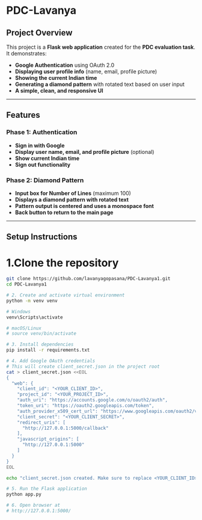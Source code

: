 # PDC-Lavanya

## Project Overview

This project is a **Flask web application** created for the **PDC evaluation task**. It demonstrates:

- **Google Authentication** using OAuth 2.0  
- **Displaying user profile info** (name, email, profile picture)  
- **Showing the current Indian time**  
- **Generating a diamond pattern** with rotated text based on user input  
- **A simple, clean, and responsive UI**

---

## Features

### Phase 1: Authentication

- **Sign in with Google**  
- **Display user name, email, and profile picture** (optional)  
- **Show current Indian time**  
- **Sign out functionality**

### Phase 2: Diamond Pattern

- **Input box for Number of Lines** (maximum 100)  
- **Displays a diamond pattern with rotated text**  
- **Pattern output is centered and uses a monospace font**  
- **Back button to return to the main page**

---

## Setup Instructions

# 1.Clone the repository

```bash
git clone https://github.com/lavanyagopasana/PDC-Lavanya1.git
cd PDC-Lavanya1

# 2. Create and activate virtual environment
python -m venv venv

# Windows
venv\Scripts\activate

# macOS/Linux
# source venv/bin/activate

# 3. Install dependencies
pip install -r requirements.txt

# 4. Add Google OAuth credentials
# This will create client_secret.json in the project root
cat > client_secret.json <<EOL
{
  "web": {
    "client_id": "<YOUR_CLIENT_ID>",
    "project_id": "<YOUR_PROJECT_ID>",
    "auth_uri": "https://accounts.google.com/o/oauth2/auth",
    "token_uri": "https://oauth2.googleapis.com/token",
    "auth_provider_x509_cert_url": "https://www.googleapis.com/oauth2/v1/certs",
    "client_secret": "<YOUR_CLIENT_SECRET>",
    "redirect_uris": [
      "http://127.0.0.1:5000/callback"
    ],
    "javascript_origins": [
      "http://127.0.0.1:5000"
    ]
  }
}
EOL

echo "client_secret.json created. Make sure to replace <YOUR_CLIENT_ID> and <YOUR_CLIENT_SECRET> with actual values."

# 5. Run the Flask application
python app.py

# 6. Open browser at
# http://127.0.0.1:5000/
